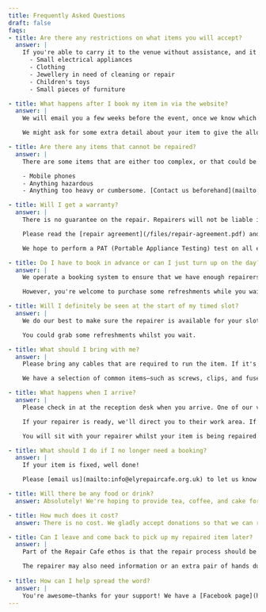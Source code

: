 ```yaml
---
title: Frequently Asked Questions
draft: false
faqs:
- title: Are there any restrictions on what items you will accept?
  answer: |
    If you're able to carry it to the venue without assistance, and it's not dangerous or too messy, it's probably OK to bring. These are some things you might want to bring:
      - Small electrical appliances
      - Clothing
      - Jewellery in need of cleaning or repair
      - Children's toys
      - Small pieces of furniture

- title: What happens after I book my item in via the website?
  answer: |
    We will email you a few weeks before the event, once we know which repairers are able to attend. You'll be given a timed slot on the day. If we're particularly busy we may not be able to offer a specific time, and you might be given the option to wait for a space.

    We might ask for some extra detail about your item to give the allocated repairer the best chance of helping on the day.

- title: Are there any items that cannot be repaired?
  answer: |
    There are some items that are either too complex, or that could be hazardous to the repairers that we cannot accept, such as:

    - Mobile phones
    - Anything hazardous
    - Anything too heavy or cumbersome. [Contact us beforehand](mailto:info@elyrepaircafe.org.uk) if you are unsure.

- title: Will I get a warranty?
  answer: |
    There is no guarantee on the repair. Repairers will not be liable if any item suffers further damage during the attempted repair, does not work properly after you have left the Repair Cafe, or breaks down again in future.

    Please read the [repair agreement](/files/repair-agreement.pdf) and make sure you are happy with the terms before bringing your item.

    We hope to perform a PAT (Portable Appliance Testing) test on all electrical items that are brought along but this does not mean the item will not fail or become unsafe in future.

- title: Do I have to book in advance or can I just turn up on the day?
  answer: |
    We operate a booking system to ensure that we have enough repairers to help everyone with their items. You can turn up without an item but we won't be able to guarantee a repairer will be able to look at your item, or when that could be.

    However, you're welcome to purchase some refreshments while you wait!

- title: Will I definitely be seen at the start of my timed slot?
  answer: |
    We do our best to make sure the repairer is available for your slot but sometimes repairs take longer than expected, so there could be a delay.

    You could grab some refreshments whilst you wait.

- title: What should I bring with me?
  answer: |
    Please bring any cables that are required to run the item. If it's battery powered, please make sure it is fully charged, or that you have some extra working batteries with you. We are very unlikely to be able to fix your item if it won't turn on.

    We have a selection of common items—such as screws, clips, and fuses—in the Repair Cafe toolkit that can be used for the repair. If you item requires something more specialised, your repairer will try to help you identify the part and suggest where you might be able to order a new one. You can then book into a future repair cafe—either in Ely, or another one in the area—to get help fitting it. Alternatively, you might feel confident enough to try a repair on your own!

- title: What happens when I arrive?
  answer: |
    Please check in at the reception desk when you arrive. One of our volunteers will get you to complete some quick paperwork.

    If your repairer is ready, we'll direct you to their work area. If they're helping someone, you're welcome to wait in the seating area or buy some refreshments.

    You will sit with your repairer whilst your item is being repaired. They may have questions about the fault, or need your help with the repair. It's a great opportunity for you to learn more about the repair process so you might be able to perform the repair yourself next time. This is really useful if the problem is something that is likely to happen again.

- title: What should I do if I no longer need a booking?
  answer: |
    If your item is fixed, well done!

    Please [email us](mailto:info@elyrepaircafe.org.uk) to let us know you won't need your booking any longer.

- title: Will there be any food or drink?
  answer: Absolutely! We're hoping to provide tea, coffee, and cake for purchase while you wait. Any profits will be used to help run more Repair Cafes in the future.

- title: How much does it cost?
  answer: There is no cost. We gladly accept donations so that we can run more Repair Cafes in future. Look out for posters at the venue for details of how to donate. Profit from any purchased refreshments will also help, so please feel free to enjoy those whilst you're waiting!

- title: Can I leave and come back to pick up my repaired item later?
  answer: |
    Part of the Repair Cafe ethos is that the repair process should be a collaboration between the repairer and the person with a broken item. It can be a useful learning experience for you. Learning a bit about simple repairs can give you the skills and confidence to fix other items in your home in future.

    The repairer may also need information or an extra pair of hands during the repair.
    
- title: How can I help spread the word?
  answer: |
    You're awesome—thanks for your support! We have a [Facebook page](https://www.facebook.com/people/Ely-Repair-Caf%C3%A9/61553949502819/) you can follow and share posts from.
---
```


